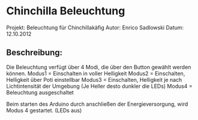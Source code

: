 <h1>Chinchilla Beleuchtung</h1>
Projekt: Beleuchtung für Chinchillakäfig
Autor: Enrico Sadlowski
Datum: 12.10.2012
<h2>Beschreibung:</h2>
Die Beleuchtung verfügt über 4 Modi, die über den Button gewählt werden können.
Modus1 = Einschalten in voller Helligkeit
Modus2 = Einschalten, Helligkeit über Poti einstellbar
Modus3 = Einschalten, Helligkeit je nach Lichtintensität der Umgebung (Je Heller desto dunkler die LEDs)
Modus4 = Beleuchtung ausgeschaltet

Beim starten des Arduino durch anschließen der Energieversorgung, wird Modus 4 gestartet. (LEDs aus) 